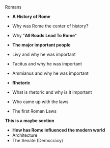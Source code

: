 Romans

- **A History of Rome**
 - Why was Rome the center of history?
 - Why "**All Roads Lead To Rome**"
 
- **The major important people**
 - Livy and why he was important
 - Tacitus and why he was important
 - Ammianus and why he was important
 
- **Rhetoric** 
 - What is rhetoric and why is it important
 - Who came up with the laws
 - The first Roman Laws
 
**This is a maybe section**
- **How has Rome influenced the modern world**
 - Architecture
 - The Senate (Democracy)
